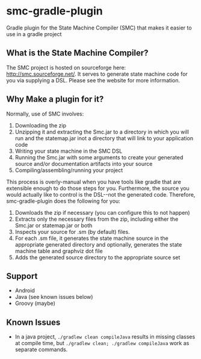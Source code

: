 # smc-gradle-plugin
Gradle plugin for the State Machine Compiler (SMC) that makes it easier to use in a gradle project

## What is the State Machine Compiler?
The SMC project is hosted on sourceforge here: http://smc.sourceforge.net/. It serves to generate state machine code for you via supplying a DSL. Please see the website for more information.

## Why Make a plugin for it?
Normally, use of SMC involves:

1. Downloading the zip
2. Unzipping it and extracting the Smc.jar to a directory in which you will run and the statemap.jar inot a directory that will link to your application code
3. Writing your state machine in the SMC DSL
4. Running the Smc.jar with some arguments to create your generated source and/or documentation artifacts into your source
5. Compiling/assembling/running your project

This process is overly-manual when you have tools like gradle that are extensible enough to do those steps for you. Furthermore, the source you would actually like to control is the DSL--not the generated code. Therefore, smc-gradle-plugin does the following for you:

1. Downloads the zip if necessary (you can configure this to not happen)
2. Extracts only the necessary files from the zip, including either the Smc.jar or statemap.jar or both
3. Inspects your source for .sm (by default) files.
4. For each .sm file, it generates the state machine source in the appropriate generated directory and optionally, generates the state machine table and graphviz dot file
5. Adds the generated source directory to the appropriate source set

## Support

- Android
- Java (see known issues below)
- Groovy (maybe)

## Known Issues
- In a java project, `./gradlew clean compileJava` results in missing classes at compile time, but `./gradlew clean; ./gradlew compileJava` work as separate commands.